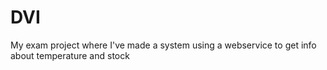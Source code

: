 # DVI
My exam project where I've made a system using a webservice to get info about temperature and stock
